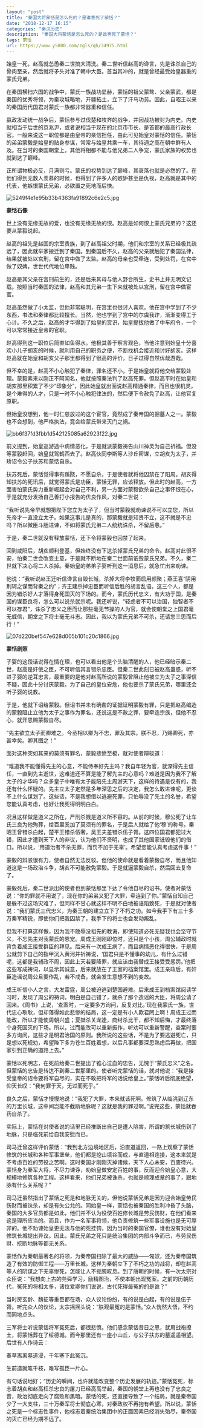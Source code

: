 ```yaml
---
layout: "post"
title: "秦国大将蒙恬是怎么死的？是谁害死了蒙恬？"
date: "2018-12-17 16:15"
categories: "秦汉历史"
description: "秦国大将蒙恬是怎么死的？是谁害死了蒙恬？"
tags: 蒙恬
url: https://www.y5000.com/zgls/qh/34975.html
---
```






始皇一死，赵高就怂恿秦二世搞大清洗。秦二世听信赵高的谗言，先是诛杀自己的骨肉至亲，然后就将矛头对准了朝中大臣。首当其冲的，就是曾经最受始皇器重的蒙氏兄弟。

在秦国横扫六国的战争中，蒙氏一族战功显赫，蒙恬的祖父蒙骜、父亲蒙武，都是秦国的优秀将领，为秦攻城略地，开疆拓土，立下了汗马功劳。因此，自昭王以来的秦国历代国君对蒙氏一族都非常器重和信任。

嬴政发动统一战争后，蒙恬参与过伐楚和攻齐的战争，并因战功被封为内史。内史就相当于后世的京兆尹，或者说相当于现在的北京市市长，是首都的最高行政长官。一般来说这一职位都是由皇帝的亲信担任，由此可见始皇对蒙恬的信任。蒙恬的弟弟蒙毅是始皇的贴身参谋，常常与始皇共乘一车，其待遇之高在朝中鲜有人及。在当时的秦国朝堂上，其他将相都不能与他兄弟二人争宠，蒙氏家族的权势也就到达了巅峰。

正所谓物极必反，月满则亏。蒙氏的权势到达了巅峰，其衰落也就是必然的了。在他们得到无数人羡慕的时候，也得到了许多人的嫉妒甚至是仇视，赵高就是其中的代表，他嫉恨蒙氏兄弟，必欲置之死地而后快。

![5249f4e1e95b33b4363fa91892c6e2c5.jpg](https://img.y5000.com/uploads/allimg/181018/5249f4e1e95b33b4363fa91892c6e2c5.jpg)

 **蒙恬石像**

世上没有无缘无故的爱，也没有无缘无故的恨。赵高是如何恨上蒙氏兄弟的？这还要从蒙毅说起。

赵高的祖先是赵国的宗室贵族，到了赵高祖父时期，他们和宗室的关系已经极其疏远了，因此就举家搬迁到了秦国。到秦国后不久，赵高的父亲就触犯了秦国法律，结果就被处以宫刑，留在宫中做了太监。赵高的母亲也受牵连，受到处罚，在宫中做了奴婢，世世代代地位卑贱。

赵高是其父亲在宫刑前生的，还是后来其母与他人野合所生，史书上并无明文记载。按照当时秦国的法律，赵高和其兄弟一生下来就被处以宫刑，留在宫中做宦官。

赵高虽然做了小太监，但他非常聪明，在宫里也很讨人喜欢。他在宫中学到了不少东西，书法和秦律都比较擅长。当然，他也学到了宫中的尔虞我诈，渐渐变得工于心计。不久之后，赵高的才华得到了始皇的赏识，始皇提拔他做了中车府令，一个可以常常接近皇帝的官职。

赵高得到这一职位后简直如鱼得水。他极其善于察言观色，当他注意到始皇十分喜欢小儿子胡亥的时候，就利用自己的职务之便，不断找机会接近和讨好胡亥。这样赵高就在始皇和胡亥父子那里都得到了很高的评价，日子过得自然优哉游哉。

但不幸的是，赵高不小心触犯了秦律，罪名还不小，于是始皇就将他交给蒙毅处理。蒙毅素来以刚正不阿闻名，他就按照秦法判了赵高死罪。但赵高平时在始皇和胡亥那里积累了不少“印象分”，因此始皇就出面说赵高精通秦律，而且也很机灵，是个难得的人才，只是一时不小心触犯律法的，然后便下令赦免了赵高，让他官复原职。

但始皇没想到，他一时仁慈放过的这个宦官，竟然成了秦帝国的掘墓人之一。蒙毅也不会想到，他严格执法，竟会给蒙氏带来灭门之祸。

![bb6f37fd3fbb1d542125085a62923f22.jpg](https://img.y5000.com/uploads/allimg/181018/bb6f37fd3fbb1d542125085a62923f22.jpg)

前文提到，始皇巡游途中病情恶化，于是就派蒙毅祷告山川神灵为自己祈福。但没等蒙毅赶回，始皇就驾鹤西去了。赵高伙同李斯等人沙丘密谋，立胡亥为太子，并矫诏令公子扶苏和蒙恬自杀。

扶苏死后，蒙恬觉得事有蹊跷，不愿自杀，于是使者就将他囚禁在了阳周。胡亥得知扶苏的死讯后，就觉得蒙氏是功臣，蒙恬无罪，应该释放。但此时的赵高，一方面害怕蒙氏势力重新崛起会对自己不利，另一方面对蒙毅欲杀自己之事怀恨在心，于是就充分发扬自己善打小报告的优良作风，对秦二世说：

“我听说先帝早就想把陛下您立为太子了，但当时蒙毅就劝谏说不可以立您，所以先帝才一直没立太子。如果这事儿是真的，那蒙毅就是知贤不立，这不就是不忠吗？所以微臣斗胆进谏，不如将蒙氏兄弟二人统统诛杀，不留后患。”

于是，秦二世就没有释放蒙恬，还下令将蒙毅也囚禁了起来。

回到咸阳后，胡亥顺利登基，但始终没有下达杀掉蒙氏兄弟的命令。赵高对此很不安，怕秦二世会改变主意，于是就不断地在秦二世面前诋毁蒙氏兄弟。不久，秦二世就下决心将二人杀掉。秦始皇的弟弟子婴听到这一消息后，就急忙出来劝谏。

他说：“我听说赵王迁听信谗言自毁长城，杀掉大将李牧而启用颜聚；燕王喜“阴用荆轲之谋而背秦之约”；齐王建杀掉忠臣而听信后胜的胡言乱语。这三个人，都是因为错杀好人才落得身死国灭的下场的。而今，蒙氏历代忠义，有大功于国，是秦国的谋臣良将，怎么可以说杀就杀呢。我还听说，“轻虑者不可以治国，独智者不可以存君”，诛杀了忠义之臣而让那些毫无节操的人为官，就会使朝堂之上国君毫无威信，朝堂之下将士毫无斗志。因此，我以为蒙氏兄弟不可杀，还请您三思而后行！”

![07d220bef547e628d005b101c20c1866.jpg](https://img.y5000.com/uploads/allimg/181018/07d220bef547e628d005b101c20c1866.jpg)

 **蒙恬剧照**

子婴的这段话说得在情在理，也可以看出他是个头脑清醒的人，他已经暗示秦二世，赵高是奸佞之臣，不可听信其言错杀忠臣。但秦二世此刻已被赵高蛊惑，听不进子婴的逆耳忠言，最重要的是他对赵高所说的蒙毅曾阻止他被立为太子之事深信不疑，因此十分讨厌蒙毅。为了自己的皇位安危，他也要杀了蒙氏兄弟，哪里还会听子婴的说教。

于是，他就下诏给蒙毅。但诏书并未有确凿的证据证明蒙毅有罪，只是把赵高编造的蒙毅阻止立他为太子之事作为罪名，还说这是不赦之罪，要牵连宗族，但他不忍心，就开恩赐蒙毅自尽。

“先主欲立太子而卿难之。今丞相以卿为不忠，罪及其宗。朕不忍，乃赐卿死，亦甚幸矣。卿其图之！”

面对这种突如其来的莫须有罪名，蒙毅悲愤至极，就对使者辩驳道：

“难道我不能懂得先主的心意，不能侍奉好先主吗？我自年轻为官，就深得先主信任，一直到先主逝世，这难道还不算是能了解先主的心意吗？难道是因为我不了解太子的才华吗？众多皇子中唯有太子能陪先主周游天下，这样的待遇是仅有的，我还有什么怀疑的。先主立太子定然是多年深思之后的决定，我怎么敢进谏呢，更谈不上什么谋划了。这些话，不是我想借以逃避死罪，只怕辱没了先主的名誉，希望您能认真考虑，也好让我死得明明白白。

况且这样做是道义之所在，严刑杀戮是道义所不容的。从前的时候，穆公死了让车氏三良为他殉葬，给百里奚加了莫须有的罪名，于是后人就给了他‘穆’的称号。秦昭王曾错杀白起，楚平王错杀伍奢，吴王夫差错杀伍子胥。这四位国君都犯过大错，因此才遭到天下人的非议，认为他们不贤明，也成了其他国家诋毁他们的借口。所以说，‘用道治者不杀无罪，而罚不加于无辜’。希望您能认真考虑这件事！”

蒙毅的辩驳很有力，使者自然无法反驳。但他的使命就是看着蒙毅自尽，而且他知道这是一场政治斗争，胡亥不可能赦免蒙毅。于是就逼蒙毅自杀，然后回去复命了。

蒙毅死后，秦二世派出的使者也到蒙恬那里下达了令他自尽的诏书。使者对蒙恬说：“你的罪就不用说了，现在你的弟弟又犯了大罪，牵连到了你。”蒙恬自知自己是躲不过这场灾难了，但同样不甘心就这样不明不白地被诬陷致死，于是就对使者说：“我们蒙氏三代忠义，为秦王朝的建立立下了不朽之功。如今我手下有三十多万秦军精锐，即使你们把我囚禁了，我手下的将士也会发动叛乱。

但我不打算这样做，因为我不敢辱没祖先的教诲，即使知道必死无疑我也会坚守节义，不忘先主对我蒙氏的恩宠。周成王刚刚即位时，还只是个小孩，周公辅政时就背负着成王接受群臣的拜见。后来有一次成王病了，而且病情恶化得很快，于是周公就剪下自己的指甲沉入黄河并祈祷说，‘国君只是不懂事的幼儿，有什么过错呢，这都是我辅政不周，因此上天若要降罪，就应该由我替成王接受受惩罚。’他把这些写成祷词，以显示其诚意，后来就放在了王室的档案馆里。成王亲政后，有奸臣造谣说周公旦要作乱，若不戒备，就会发生意想不到的变故。

成王听信小人之言，大发雷霆，周公被迫逃到楚国避难。后来成王到档案馆阅读学习时，发现了周公的祷词，明白是自己错了，就杀了那个造谣的大臣，将周公请了回来。《周书》上说，‘查案时，一定要多方询问，反复对比。’现在我蒙氏一族，世代忠心耿耿，但却落得如此悲惨的结局，这一定是有小人欺君罔上啊！周成王过而能改，所以才能使周朝兴盛；夏桀杀关龙逢，商纣杀比干，都不知后悔，才最终落个身死国灭的下场。所以，过而能改可以重新振作，听劝可以重新警醒，查案时要多方询问，这些才是明君治国的原则。我所说的这些话，不是为了要逃避死亡，只是想以死规劝，希望陛下多为苍生百姓着想，以后凡事都要深思熟虑后再做，把国家引到正确的道路上去。”

蒙恬以死明志，在死前给秦二世提出了锥心泣血的忠告，无愧于“蒙氏忠义”之名。但蒙恬的忠告是转达不到秦二世那里的。使者听完蒙恬的话，就对他说：“我是接受皇帝的诏令要将军自尽的，实在不敢把将军的话说给皇上。”蒙恬听后彻底绝望，仰天长叹：“我何罪于天，无过而死乎。”

良久之后，蒙恬才慢慢地说：“我犯了大罪，本来就该死啊。修筑了从临洮到辽东的万里长城，这中间岂能不截断地脉呢？这就是我的罪过啊。”说完这些，蒙恬就吞药自杀了。

实际上，蒙恬在对使者说的话里已经推断出自己是遭人陷害，所谓的筑长城伤到了地脉，只是临死前给自我安慰而已。

司马迁曾这样评价蒙恬：“我到北方边境地区后，沿直道返回，一路上观察了蒙恬修筑的长城和各种军事堡垒，他们都是挖山填谷而成，与直道相连接，这本来就是不考虑百姓的劳役之苦啊。这时秦国才刚刚灭掉诸候，天下人心未安，百废待兴。蒙恬身为秦军大将，不尽力谏诤，劝始皇做安定百姓的事，反而迎合始皇心意，大规模地修筑各种工程。这样看来，他们兄弟被诛杀，也就是顺理成章的事了，跟地脉有什么关系呢？”

司马迁虽然指出了蒙恬之死是和地脉无关的，但他说蒙恬兄弟是因为迎合始皇劳民伤财而被诛杀，却是有失公允的。同始皇一样，蒙恬也被秦国的胜利冲昏了头脑，秦国的大多官员都是如此，他们并不认为役使百姓修长城是劳民伤财，在他们看来这是理所应当的。而且，作为一名军事将领，他负责修筑一些军事设施也是无可厚非的。他不劝谏始皇更无法与他的死挂钩，因为当时的秦国官僚，谁也没有对始皇修筑长城提出异议。因此，蒙氏兄弟之死只是统治集团的内部斗争而已，与劳民伤财、挖断地脉等都无关系。

蒙恬作为秦朝最著名的将领，为秦帝国扫除了最大的威胁——匈奴，还为秦帝国筑造了有效的防御工程——万里长城，这样为秦朝立下了不朽之功的战将，却在赵高等人的阴谋之下无辜惨死，怎能让人不扼腕叹息。到了唐朝的时候，有一次太宗对众臣说：“我想向上古的尧舜学习，励精图治，不使本朝出现冤案。之前的历朝历代，冤死的将相太多，诸位爱卿你们说说，古代死得最冤的的是谁？”

当时房玄龄、魏征等重臣都在场，众人议论纷纷，有的说是白起，有的说是伍子胥。听完众人的议论，太宗摇摇头说：“朕观最冤的是蒙恬。”众人恍然大悟，不约而同地点头。

三军将士听说蒙恬将军冤死后，都很悲愤。他们感念蒙恬昔日之恩，就用战袍撩土，将蒙恬葬在了绥德城。而今那里还有一座小山丘，与公子扶苏的墓遥遥相望。后世有人作诗云：

春草离离墓道浸，千年塞下此冤沉。

生前造就笔千枝，难写孤臣一片心。

有句话说地好；“历史的瞬间，也许就能改变整个历史发展的轨迹。”蒙恬冤死，标志着胡亥和赵高枉杀忠良的屠刀已经高高举起，秦国的朝堂上再也没有了忠良之音，政治彻底走向了腐败和黑暗。蒙恬的死，还直接导致了一个结局，就是秦帝国少了一大支柱，三十万秦军将士彻底心寒，对秦政权不再抱有希望。所以说，蒙恬之死是一个标志性事件，他标志着秦统治集团中的正面因素已经消失殆尽，秦帝国的灭亡已经为期不远了。
